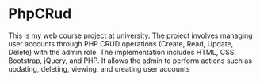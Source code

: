 # PhpCRud
This is my web course project at university.
The project involves managing user accounts through PHP CRUD operations (Create, Read, Update, Delete) with the admin role. The implementation includes HTML, CSS, Bootstrap, jQuery, and PHP.
It allows the admin to perform actions such as updating, deleting, viewing, and creating user accounts
